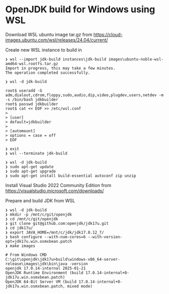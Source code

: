 # OpenJDK build for Windows using WSL

Download WSL ubuntu image tar.gz from https://cloud-images.ubuntu.com/wsl/releases/24.04/current/

Create new WSL instance to build in

    ❯ wsl --import jdk-build instances\jdk-build images\ubuntu-noble-wsl-amd64-wsl.rootfs.tar.gz
    Import in progress, this may take a few minutes.
    The operation completed successfully.

    ❯ wsl -d jdk-build

    root$ useradd -G adm,dialout,cdrom,floppy,sudo,audio,dip,video,plugdev,users,netdev -m -s /bin/bash jdkbuilder
    root$ passwd jdkbuilder
    root$ cat << EOF >> /etc/wsl.conf
    >
    > [user]
    > default=jdkbuilder
    >
    > [automount]
    > options = case = off
    > EOF

    ❯ exit
    ❯ wsl --terminate jdk-build

    ❯ wsl -d jdk-build
    ❯ sudo apt-get update
    ❯ sudo apt-get upgrade 
    ❯ sudo apt-get install build-essential autoconf zip unzip

Install Visual Studio 2022 Community Edition from https://visualstudio.microsoft.com/downloads/

Prepare and build JDK from WSL

    ❯ wsl -d jdk-build
    ❯ mkdir -p /mnt/c/git/openjdk
    ❯ cd /mnt/c/git/openjdk
    ❯ git clone git@github.com:openjdk/jdk17u.git
    ❯ cd jdk17u/
    ❯ export JAVA_HOME=/mnt/c/jdk/jdk17.0.12_7/
    ❯ bash configure --with-num-cores=6 --with-version-opt=jdk17u.win.osmxbean.patch
    ❯ make images

    # From Windows CMD
    C:\git\openjdk\jdk17u>build\windows-x86_64-server-release\images\jdk\bin\java -version
    openjdk 17.0.14-internal 2025-01-21
    OpenJDK Runtime Environment (build 17.0.14-internal+0-jdk17u.win.osmxbean.patch)
    OpenJDK 64-Bit Server VM (build 17.0.14-internal+0-jdk17u.win.osmxbean.patch, mixed mode)






